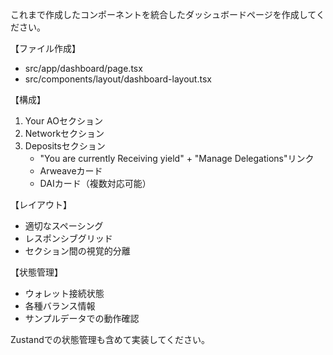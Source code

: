 これまで作成したコンポーネントを統合したダッシュボードページを作成してください。

【ファイル作成】

- src/app/dashboard/page.tsx
- src/components/layout/dashboard-layout.tsx

【構成】

1. Your AOセクション
2. Networkセクション
3. Depositsセクション
   - "You are currently Receiving yield" + "Manage Delegations"リンク
   - Arweaveカード
   - DAIカード（複数対応可能）

【レイアウト】

- 適切なスペーシング
- レスポンシブグリッド
- セクション間の視覚的分離

【状態管理】

- ウォレット接続状態
- 各種バランス情報
- サンプルデータでの動作確認

Zustandでの状態管理も含めて実装してください。

